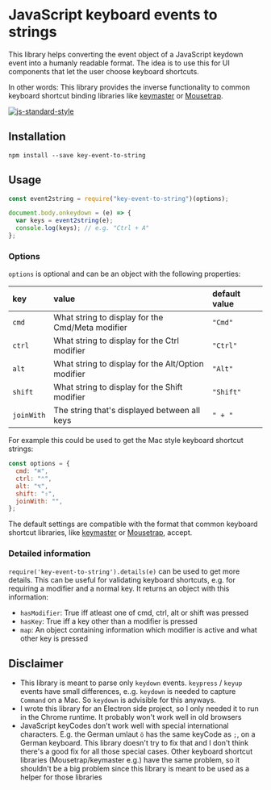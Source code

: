 # JavaScript keyboard events to strings

This library helps converting the event object of a JavaScript keydown event
into a humanly readable format.
The idea is to use this for UI components that let the user choose keyboard
shortcuts.

In other words: This library provides the inverse functionality to common keyboard shortcut binding libraries like [keymaster](https://github.com/madrobby/keymaster) or [Mousetrap](https://craig.is/killing/mice).

[![js-standard-style](https://cdn.rawgit.com/feross/standard/master/badge.svg)](https://github.com/feross/standard)

## Installation

```shell
npm install --save key-event-to-string
```

## Usage

```js
const event2string = require("key-event-to-string")(options);

document.body.onkeydown = (e) => {
  var keys = event2string(e);
  console.log(keys); // e.g. "Ctrl + A"
};
```

### Options

`options` is optional and can be an object with the following properties:

| key        | value                                              | default value |
| :--------- | :------------------------------------------------- | :------------ |
| `cmd`      | What string to display for the Cmd/Meta modifier   | `"Cmd"`       |
| `ctrl`     | What string to display for the Ctrl modifier       | `"Ctrl"`      |
| `alt`      | What string to display for the Alt/Option modifier | `"Alt"`       |
| `shift`    | What string to display for the Shift modifier      | `"Shift"`     |
| `joinWith` | The string that's displayed between all keys       | `" + "`       |

For example this could be used to get the Mac style keyboard shortcut strings:

```js
const options = {
  cmd: "⌘",
  ctrl: "⌃",
  alt: "⌥",
  shift: "⇧",
  joinWith: "",
};
```

The default settings are compatible with the format that common keyboard shortcut libraries, like [keymaster](https://github.com/madrobby/keymaster) or [Mousetrap](https://craig.is/killing/mice), accept.

### Detailed information

`require('key-event-to-string').details(e)` can be used to get more details. This can be useful for
validating keyboard shortcuts, e.g. for requiring a modifier and a normal key.
It returns an object with this information:

- `hasModifier`: True iff atleast one of cmd, ctrl, alt or shift was pressed
- `hasKey`: True iff a key other than a modifier is pressed
- `map`: An object containing information which modifier is active and what
  other key is pressed

## Disclaimer

- This library is meant to parse only `keydown` events. `keypress` / `keyup` events have small differences, e..g. `keydown` is needed to capture `Command` on a Mac. So `keydown` is advisible for this anyways.
- I wrote this library for an Electron side project, so I only needed it to run in the Chrome runtime. It probably won't work well in old browsers
- JavaScript keyCodes don't work well with special international characters. E.g. the German umlaut `ö` has the same keyCode as `;`, on a German keyboard. This library doesn't try to fix that and I don't think there's a good fix for all those special cases. Other keyboard shortcut libraries (Mousetrap/keymaster e.g.) have the same problem, so it shouldn't be a big problem since this library is meant to be used as a helper for those libraries
